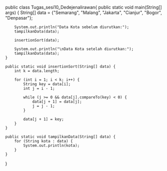 public class Tugas_sesi10_Dedejenalirawan{
    public static void main(String[] args) {
        String[] data = {"Semarang", "Malang", "Jakarta", "Cianjur", "Bogor", "Denpasar"};
        
        System.out.println("Data Kota sebelum diurutkan:");
        tampilkanData(data);
        
        insertionSort(data);
        
        System.out.println("\nData Kota setelah diurutkan:");
        tampilkanData(data);
    }
    
    public static void insertionSort(String[] data) {
        int k = data.length;
        
        for (int i = 1; i < k; i++) {
            String key = data[i];
            int j = i - 1;
            
            while (j >= 0 && data[j].compareTo(key) < 0) {
                data[j + 1] = data[j];
                j = j - 1;
            }
            
            data[j + 1] = key;
        }
    }
    
    public static void tampilkanData(String[] data) {
        for (String kota : data) {
            System.out.println(kota);
        }
    }
}
